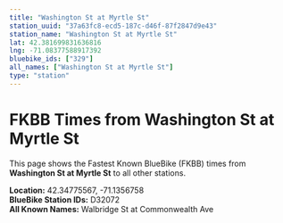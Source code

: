 ```yaml
---
title: "Washington St at Myrtle St"
station_uuid: "37a63fc8-ecd5-187c-d46f-87f2847d9e43"
station_name: "Washington St at Myrtle St"
lat: 42.381699831636816
lng: -71.08377588917392
bluebike_ids: ["329"]
all_names: ["Washington St at Myrtle St"]
type: "station"
---
```


# FKBB Times from Washington St at Myrtle St

This page shows the Fastest Known BlueBike (FKBB) times from **Washington St at Myrtle St** to all other stations.

**Location:** 42.34775567, -71.1356758  
**BlueBike Station IDs:** D32072  
**All Known Names:** Walbridge St at Commonwealth Ave

